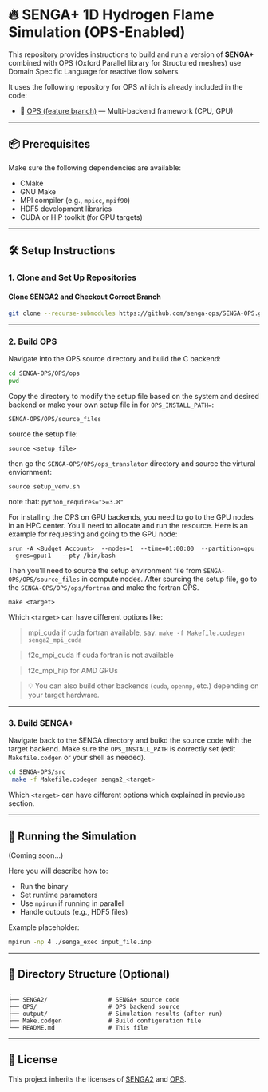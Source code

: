 # 🔥 SENGA+ 1D Hydrogen Flame Simulation (OPS-Enabled)

This repository provides instructions to build and run a version of **SENGA+** combined with OPS (Oxford Parallel library for Structured meshes) use Domain Specific Language for reactive flow solvers.

It uses the following repository for OPS which is already included in the code:

- 🔗 [OPS (feature branch)](https://github.com/OP-DSL/OPS) — Multi-backend framework (CPU, GPU)

---

## 📦 Prerequisites

Make sure the following dependencies are available:

- CMake
- GNU Make
- MPI compiler (e.g., `mpicc`, `mpif90`)
- HDF5 development libraries
- CUDA or HIP toolkit (for GPU targets)

---

## 🛠️ Setup Instructions

### 1. Clone and Set Up Repositories

#### Clone SENGA2 and Checkout Correct Branch

```bash
git clone --recurse-submodules https://github.com/senga-ops/SENGA-OPS.git
```
---

### 2. Build OPS

Navigate into the OPS source directory and build the C backend:

```bash
cd SENGA-OPS/OPS/ops
pwd
```
Copy the directory to modify the setup file based on the system and desired backend or make your own setup file in for ```OPS_INSTALL_PATH=```:
```
SENGA-OPS/OPS/source_files
```
source the setup file:
```
source <setup_file>
```
then go the ```SENGA-OPS/OPS/ops_translator``` directory and source the virtural enviornment:
```
source setup_venv.sh
```
note that: ```python_requires=">=3.8"```

For installing the OPS on GPU backends, you need to go to the GPU nodes in an HPC center. You'll need to allocate and run the resource. Here is an example for requesting and going to the GPU node:
```
srun -A <Budget Account>  --nodes=1  --time=01:00:00  --partition=gpu  --gres=gpu:1   --pty /bin/bash
```
Then you'll need to source the setup environment file from ```SENGA-OPS/OPS/source_files``` in compute nodes.
After sourcing the setup file, go to the ```SENGA-OPS/OPS/ops/fortran``` and make the fortran OPS.

```
make <target>
```
Which ```<target>``` can have different options like:

> mpi_cuda if cuda fortran available, say: ```make -f Makefile.codegen senga2_mpi_cuda```

> f2c_mpi_cuda if cuda fortran is not available

> f2c_mpi_hip for AMD GPUs

> 💡 You can also build other backends (`cuda`, `openmp`, etc.) depending on your target hardware. 


---

### 3. Build SENGA+

Navigate back to the SENGA directory and buikd the source code with the target backend. Make sure the `OPS_INSTALL_PATH` is correctly set (edit `Makefile.codgen` or your shell as needed).

```bash
cd SENGA-OPS/src
 make -f Makefile.codegen senga2_<target>
```

Which ```<target>``` can have different options which explained in previouse section.

---

## 🚀 Running the Simulation

(Coming soon...)

Here you will describe how to:

- Run the binary
- Set runtime parameters
- Use `mpirun` if running in parallel
- Handle outputs (e.g., HDF5 files)

Example placeholder:

```bash
mpirun -np 4 ./senga_exec input_file.inp
```

---

## 📁 Directory Structure (Optional)

```
.
├── SENGA2/                 # SENGA+ source code
├── OPS/                    # OPS backend source
├── output/                 # Simulation results (after run)
├── Make.codgen             # Build configuration file
└── README.md               # This file
```

---

## 📄 License

This project inherits the licenses of [SENGA2](https://github.com/vishnu-ncl/SENGA2) and [OPS](https://github.com/OP-DSL/OPS).
